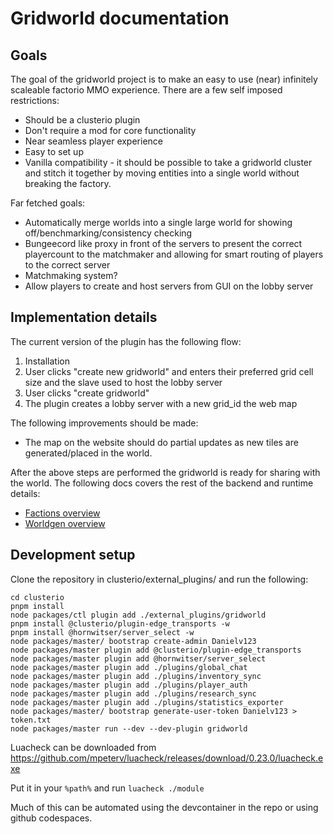 # Gridworld documentation

## Goals

The goal of the gridworld project is to make an easy to use (near) infinitely scaleable factorio MMO experience. There are a few self imposed restrictions:

* Should be a clusterio plugin
* Don't require a mod for core functionality
* Near seamless player experience
* Easy to set up
* Vanilla compatibility - it should be possible to take a gridworld cluster and stitch it together by moving entities into a single world without breaking the factory.

Far fetched goals:

* Automatically merge worlds into a single large world for showing off/benchmarking/consistency checking
* Bungeecord like proxy in front of the servers to present the correct playercount to the matchmaker and allowing for smart routing of players to the correct server
* Matchmaking system?
* Allow players to create and host servers from GUI on the lobby server

## Implementation details

The current version of the plugin has the following flow:

1. Installation
1. User clicks "create new gridworld" and enters their preferred grid cell size and the slave used to host the lobby server
1. User clicks "create gridworld"
1. The plugin creates a lobby server with a new grid_id
the web map

The following improvements should be made:

* The map on the website should do partial updates as new tiles are generated/placed in the world.

After the above steps are performed the gridworld is ready for sharing with the world. The following docs covers the rest of the backend and runtime details:

* [Factions overview](factions/factions%20overview.md)
* [Worldgen overview](worldgen/worldgen%20overview.md)

## Development setup

Clone the repository in clusterio/external_plugins/ and run the following:

	cd clusterio
	pnpm install
	node packages/ctl plugin add ./external_plugins/gridworld
	pnpm install @clusterio/plugin-edge_transports -w
	pnpm install @hornwitser/server_select -w
	node packages/master/ bootstrap create-admin Danielv123
	node packages/master plugin add @clusterio/plugin-edge_transports
	node packages/master plugin add @hornwitser/server_select
	node packages/master plugin add ./plugins/global_chat
	node packages/master plugin add ./plugins/inventory_sync
	node packages/master plugin add ./plugins/player_auth
	node packages/master plugin add ./plugins/research_sync
	node packages/master plugin add ./plugins/statistics_exporter
	node packages/master/ bootstrap generate-user-token Danielv123 > token.txt
	node packages/master run --dev --dev-plugin gridworld

Luacheck can be downloaded from https://github.com/mpeterv/luacheck/releases/download/0.23.0/luacheck.exe

Put it in your `%path%` and run `luacheck ./module`

Much of this can be automated using the devcontainer in the repo or using github codespaces.
